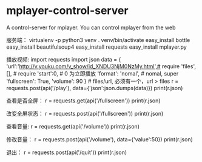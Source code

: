 mplayer-control-server
======================

A control-server for mplayer. You can control mplayer from the web

服务端：
    virtualenv -p python3 venv
    . venv/bin/activate
    easy_install bottle
    easy_install beautifulsoup4
    easy_install requests
    easy_install mplayer.py

播放视频:
    import requests
    import json
    data = {
            'url':'http://v.youku.com/v_show/id_XNDU3NjM0NzMy.html',# require
            'files', [], # require
            'start':0, # 0 为立即播放
            'format': 'nomal', # nomal, super
            'fullscreen': True,
            'volume': 90
            } # files/url, 必须有一个，url > files
    r = requests.post(api('/play'), data={'json':json.dumps(data)})
    print(r.json)

查看是否全屏：
    r = requests.get(api('/fullscreen'))
    print(r.json)

改变全屏状态：
    r = requests.post(api('/fullscreen'))
    print(r.json)

查看音量:
    r = requests.get(api('/volume'))
    print(r.json)

修改音量：
    r = requests.post(api('/volume'), data={'value':50})
    print(r.json)

退出：
    r = requests.post(api('/quit'))
    print(r.json)
